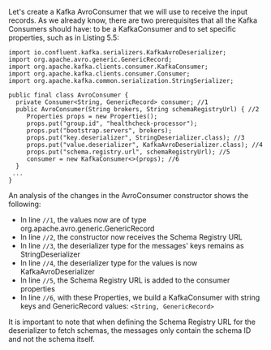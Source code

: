 Let's create a Kafka AvroConsumer that we will use to receive the input records. As we already know, there are two prerequisites that all the Kafka Consumers should have: to be a KafkaConsumer and to set specific properties, such as in Listing 5.5:

```
import io.confluent.kafka.serializers.KafkaAvroDeserializer;
import org.apache.avro.generic.GenericRecord;
import org.apache.kafka.clients.consumer.KafkaConsumer;
import org.apache.kafka.clients.consumer.Consumer;
import org.apache.kafka.common.serialization.StringSerializer;

public final class AvroConsumer {
  private Consumer<String, GenericRecord> consumer; //1
  public AvroConsumer(String brokers, String schemaRegistryUrl) { //2
     Properties props = new Properties();
     props.put("group.id", "healthcheck-processor");
     props.put("bootstrap.servers", brokers);
     props.put("key.deserializer", StringDeserializer.class); //3
     props.put("value.deserializer", KafkaAvroDeserializer.class); //4
     props.put("schema.registry.url", schemaRegistryUrl); //5
     consumer = new KafkaConsumer<>(props); //6
  }
 ...
}
```

An analysis of the changes in the AvroConsumer constructor shows the following:

- In line `//1`, the values now are of type org.apache.avro.generic.GenericRecord
- In line `//2`, the constructor now receives the Schema Registry URL
- In line `//3`, the deserializer type for the messages' keys remains as StringDeserializer
- In line `//4`, the deserializer type for the values is now KafkaAvroDeserializer
- In line `//5`, the Schema Registry URL is added to the consumer properties
- In line `//6`, with these Properties, we build a KafkaConsumer with string keys and GenericRecord values: `<String, GenericRecord>`

It is important to note that when defining the Schema Registry URL for the deserializer to fetch schemas, the messages only contain the schema ID and not the schema itself.